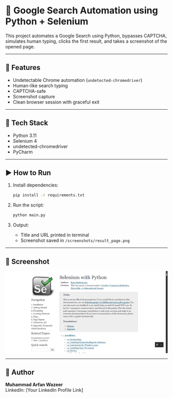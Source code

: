 # 🔎 Google Search Automation using Python + Selenium

This project automates a Google Search using Python, bypasses CAPTCHA, simulates human typing, clicks the first result, and takes a screenshot of the opened page.

---

## 🚀 Features
- Undetectable Chrome automation (`undetected-chromedriver`)
- Human-like search typing
- CAPTCHA-safe
- Screenshot capture
- Clean browser session with graceful exit

---

## 🧰 Tech Stack
- Python 3.11
- Selenium 4
- undetected-chromedriver
- PyCharm

---

## ▶️ How to Run

1. Install dependencies:
    ```bash
    pip install -r requirements.txt
    ```

2. Run the script:
    ```bash
    python main.py
    ```

3. Output:
    - Title and URL printed in terminal
    - Screenshot saved in `/screenshots/result_page.png`

---

## 📸 Screenshot
![Screenshot](screenshots/result_page.png)

---

## 🤝 Author
**Muhammad Arfan Wazeer**  
LinkedIn: [Your LinkedIn Profile Link]  
